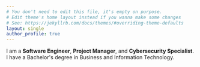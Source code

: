 ```yaml
---
# You don't need to edit this file, it's empty on purpose.
# Edit theme's home layout instead if you wanna make some changes
# See: https://jekyllrb.com/docs/themes/#overriding-theme-defaults
layout: single
author_profile: true
---
```

I am a **Software Engineer**, **Project Manager**, and **Cybersecurity Specialist**. I have a Bachelor's degree in Business and Information Technology. 
